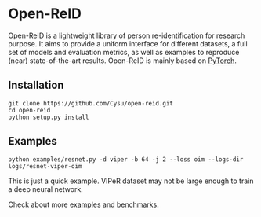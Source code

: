 # Open-ReID

Open-ReID is a lightweight library of person re-identification for research
purpose. It aims to provide a uniform interface for different datasets, a full
set of models and evaluation metrics, as well as examples to reproduce (near)
state-of-the-art results. Open-ReID is mainly based on
[PyTorch](http://pytorch.org/).

## Installation

```shell
git clone https://github.com/Cysu/open-reid.git
cd open-reid
python setup.py install
```

## Examples

```shell
python examples/resnet.py -d viper -b 64 -j 2 --loss oim --logs-dir logs/resnet-viper-oim
```

This is just a quick example. VIPeR dataset may not be large enough to train a deep neural network.

Check about more [examples](https://cysu.github.io/open-reid/examples/training_id.html)
and [benchmarks](https://cysu.github.io/open-reid/examples/benchmarks.html).
